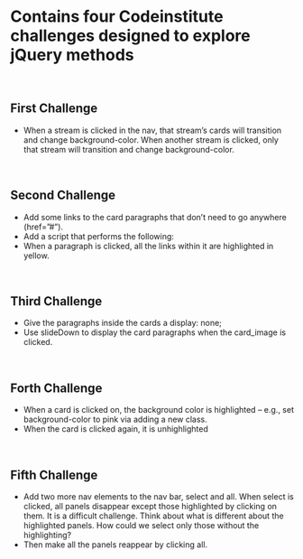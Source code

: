 # Contains four Codeinstitute challenges designed to explore jQuery methods

<br>

## First Challenge

- When a stream is clicked in the nav, that stream’s cards will transition and change background-color. When another stream is clicked, only that stream will transition and change background-color.

<br>

## Second Challenge

- Add some links to the card paragraphs that don’t need to go anywhere (href=”#”).
- Add a script that performs the following:
- When a paragraph is clicked, all the links within it are highlighted in yellow.

<br>

## Third Challenge

- Give the paragraphs inside the cards a display: none;
- Use slideDown to display the card paragraphs when the card_image is clicked.

<br>

## Forth Challenge

- When a card is clicked on, the background color is highlighted – e.g., set background-color to pink via adding a new class.
- When the card is clicked again, it is unhighlighted

<br>

## Fifth Challenge

- Add two more nav elements to the nav bar, select and all. When select is clicked, all panels disappear except those highlighted by clicking on them. It is a difficult challenge. Think about what is different about the highlighted panels. How could we select only those without the highlighting?
- Then make all the panels reappear by clicking all.
